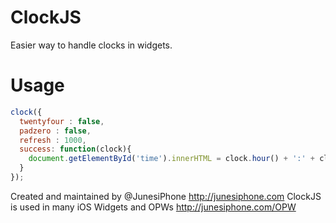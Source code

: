 # ClockJS

Easier way to handle clocks in widgets.

# Usage

```javascript
clock({
  twentyfour : false,
  padzero : false,
  refresh : 1000,
  success: function(clock){
    document.getElementById('time').innerHTML = clock.hour() + ':' + clock.minute();
  }
});
```

Created and maintained by @JunesiPhone http://junesiphone.com
ClockJS is used in many iOS Widgets and OPWs http://junesiphone.com/OPW